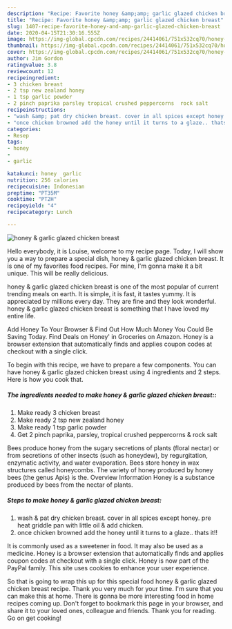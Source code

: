 ```yaml
---
description: "Recipe: Favorite honey &amp;amp; garlic glazed chicken breast"
title: "Recipe: Favorite honey &amp;amp; garlic glazed chicken breast"
slug: 1407-recipe-favorite-honey-and-amp-garlic-glazed-chicken-breast
date: 2020-04-15T21:30:16.555Z
image: https://img-global.cpcdn.com/recipes/24414061/751x532cq70/honey-garlic-glazed-chicken-breast-recipe-main-photo.jpg
thumbnail: https://img-global.cpcdn.com/recipes/24414061/751x532cq70/honey-garlic-glazed-chicken-breast-recipe-main-photo.jpg
cover: https://img-global.cpcdn.com/recipes/24414061/751x532cq70/honey-garlic-glazed-chicken-breast-recipe-main-photo.jpg
author: Jim Gordon
ratingvalue: 3.8
reviewcount: 12
recipeingredient:
- 3 chicken breast
- 2 tsp new zealand honey
- 1 tsp garlic powder
- 2 pinch paprika parsley tropical crushed peppercorns  rock salt
recipeinstructions:
- "wash &amp; pat dry chicken breast. cover in all spices except honey. pre heat griddle pan with little oil &amp; add chicken."
- "once chicken browned add the honey until it turns to a glaze.. thats it!!"
categories:
- Resep
tags:
- honey
- 
- garlic

katakunci: honey  garlic
nutrition: 256 calories
recipecuisine: Indonesian
preptime: "PT35M"
cooktime: "PT2H"
recipeyield: "4"
recipecategory: Lunch

---
```



![honey &amp; garlic glazed chicken breast](https://img-global.cpcdn.com/recipes/24414061/751x532cq70/honey-garlic-glazed-chicken-breast-recipe-main-photo.jpg)

Hello everybody, it is Louise, welcome to my recipe page. Today, I will show you a way to prepare a special dish, honey &amp; garlic glazed chicken breast. It is one of my favorites food recipes. For mine, I'm gonna make it a bit unique. This will be really delicious.

honey &amp; garlic glazed chicken breast is one of the most popular of current trending meals on earth. It is simple, it is fast, it tastes yummy. It is appreciated by millions every day. They are fine and they look wonderful. honey &amp; garlic glazed chicken breast is something that I have loved my entire life.

Add Honey To Your Browser &amp; Find Out How Much Money You Could Be Saving Today. Find Deals on Honey&#39; in Groceries on Amazon. Honey is a browser extension that automatically finds and applies coupon codes at checkout with a single click.


To begin with this recipe, we have to prepare a few components. You can have honey &amp; garlic glazed chicken breast using 4 ingredients and 2 steps. Here is how you cook that.

##### The ingredients needed to make honey &amp; garlic glazed chicken breast::

1. Make ready 3 chicken breast
1. Make ready 2 tsp new zealand honey
1. Make ready 1 tsp garlic powder
1. Get 2 pinch paprika, parsley, tropical crushed peppercorns &amp; rock salt


Bees produce honey from the sugary secretions of plants (floral nectar) or from secretions of other insects (such as honeydew), by regurgitation, enzymatic activity, and water evaporation. Bees store honey in wax structures called honeycombs. The variety of honey produced by honey bees (the genus Apis) is the. Overview Information Honey is a substance produced by bees from the nectar of plants. 

##### Steps to make honey &amp; garlic glazed chicken breast:

1. wash &amp; pat dry chicken breast. cover in all spices except honey. pre heat griddle pan with little oil &amp; add chicken.
1. once chicken browned add the honey until it turns to a glaze.. thats it!!


It is commonly used as a sweetener in food. It may also be used as a medicine. Honey is a browser extension that automatically finds and applies coupon codes at checkout with a single click. Honey is now part of the PayPal family. This site uses cookies to enhance your user experience. 

So that is going to wrap this up for this special food honey &amp; garlic glazed chicken breast recipe. Thank you very much for your time. I'm sure that you can make this at home. There is gonna be more interesting food in home recipes coming up. Don't forget to bookmark this page in your browser, and share it to your loved ones, colleague and friends. Thank you for reading. Go on get cooking!
